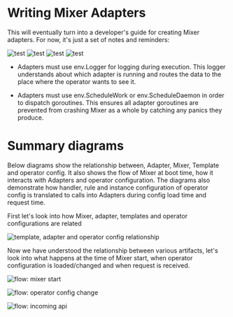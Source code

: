 # Writing Mixer Adapters

This will eventually turn into a developer's guide for 
creating Mixer adapters. For now, it's just a set of
notes and reminders:

![test](https://github.com/guptasu/mixer/blob/ADG/doc/dev/img/Template%2C%20Adapter%20and%20Operator%20config%20relationship.svg)
![test](https://github.com/guptasu/mixer/blob/ADG/doc/dev/img/Mixer%20Start%20Flow.svg)
![test](https://github.com/guptasu/mixer/blob/ADG/doc/dev/img/Operator%20config%20change.svg)
![test](https://github.com/guptasu/mixer/blob/ADG/doc/dev/img/Request%20time%20.svg)

- Adapters must use env.Logger for logging during
execution. This logger understands about which adapter
is running and routes the data to the place where the
operator wants to see it.

- Adapters must use env.ScheduleWork or env.ScheduleDaemon
in order to dispatch goroutines. This ensures all adapter goroutines
are prevented from crashing Mixer as a whole by catching
any panics they produce.


# Summary diagrams

Below diagrams show the relationship between, Adapter, Mixer, Template and operator config. It also shows the flow of Mixer at boot time, how it interacts with Adapters and operator configuration. The diagrams also demonstrate how handler, rule and instance configuration of operator config is translated to calls into Adapters during config load time and request time.

First let's look into how Mixer, adapter, templates and operator configurations are related

![template, adapter and operator config relationship](https://github.com/guptasu/mixer/blob/ADG/doc/dev/img/Template%2C%20Adapter%20and%20Operator%20config%20relationship.svg)

Now we have understood the relationship between various artifacts, let's look into what happens at the time of Mixer start, when operator configuration is loaded/changed and when request is received.

![flow: mixer start](https://github.com/guptasu/mixer/blob/ADG/doc/dev/img/Mixer%20Start%20Flow.svg)

![flow: operator config change](https://github.com/guptasu/mixer/blob/ADG/doc/dev/img/Operator%20config%20change.svg)

![flow: incoming api](https://github.com/guptasu/mixer/blob/ADG/doc/dev/img/Request%20time%20.svg)


